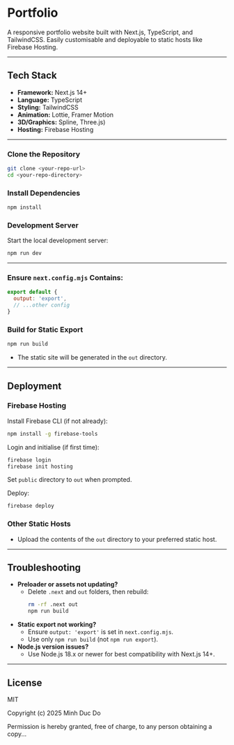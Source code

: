 # Portfolio

A responsive portfolio website built with Next.js, TypeScript, and TailwindCSS. Easily customisable and deployable to static hosts like Firebase Hosting.

---

## Tech Stack
- **Framework:** Next.js 14+
- **Language:** TypeScript
- **Styling:** TailwindCSS
- **Animation:** Lottie, Framer Motion
- **3D/Graphics:** Spline, Three.js)
- **Hosting:** Firebase Hosting

---

### Clone the Repository
```bash
git clone <your-repo-url>
cd <your-repo-directory>
```

### Install Dependencies
```bash
npm install
```

### Development Server
Start the local development server:
```bash
npm run dev
```

---


### Ensure `next.config.mjs` Contains:
```js
export default {
  output: 'export',
  // ...other config
}
```

### Build for Static Export
```bash
npm run build
```
- The static site will be generated in the `out` directory.

---

## Deployment

### Firebase Hosting
Install Firebase CLI (if not already):
   ```bash
   npm install -g firebase-tools
   ```
Login and initialise (if first time):
   ```bash
   firebase login
   firebase init hosting
   ```
Set `public` directory to `out` when prompted.

Deploy:
   ```bash
   firebase deploy
   ```

### Other Static Hosts
- Upload the contents of the `out` directory to your preferred static host.

---

## Troubleshooting
- **Preloader or assets not updating?**
  - Delete `.next` and `out` folders, then rebuild:
    ```bash
    rm -rf .next out
    npm run build
    ```
- **Static export not working?**
  - Ensure `output: 'export'` is set in `next.config.mjs`.
  - Use only `npm run build` (not `npm run export`).
- **Node.js version issues?**
  - Use Node.js 18.x or newer for best compatibility with Next.js 14+.

---

## License
MIT

Copyright (c) 2025 Minh Duc Do

Permission is hereby granted, free of charge, to any person obtaining a copy...